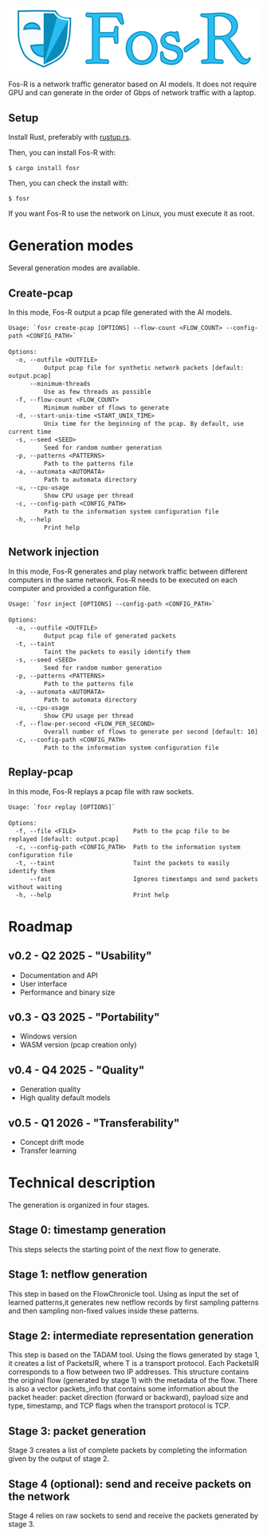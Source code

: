 ![](https://raw.githubusercontent.com/Fos-R/Fos-R/refs/heads/main/resources/logo.png)

Fos-R is a network traffic generator based on AI models. It does not require GPU and can generate in the order of Gbps of network traffic with a laptop.

## Setup

Install Rust, preferably with [rustup.rs](https://rustup.rs/).

Then, you can install Fos-R with:

    $ cargo install fosr

Then, you can check the install with:

    $ fosr

If you want Fos-R to use the network on Linux, you must execute it as root.

# Generation modes

Several generation modes are available.

## Create-pcap

In this mode, Fos-R output a pcap file generated with the AI models.

```
Usage: `fosr create-pcap [OPTIONS] --flow-count <FLOW_COUNT> --config-path <CONFIG_PATH>`

Options:
  -o, --outfile <OUTFILE>
          Output pcap file for synthetic network packets [default: output.pcap]
      --minimum-threads
          Use as few threads as possible
  -f, --flow-count <FLOW_COUNT>
          Minimum number of flows to generate
  -d, --start-unix-time <START_UNIX_TIME>
          Unix time for the beginning of the pcap. By default, use current time
  -s, --seed <SEED>
          Seed for random number generation
  -p, --patterns <PATTERNS>
          Path to the patterns file
  -a, --automata <AUTOMATA>
          Path to automata directory
  -u, --cpu-usage
          Show CPU usage per thread
  -c, --config-path <CONFIG_PATH>
          Path to the information system configuration file
  -h, --help
          Print help
```

## Network injection

In this mode, Fos-R generates and play network traffic between different computers in the same network.
Fos-R needs to be executed on each computer and provided a configuration file.

```
Usage: `fosr inject [OPTIONS] --config-path <CONFIG_PATH>`

Options:
  -o, --outfile <OUTFILE>
          Output pcap file of generated packets
  -t, --taint
          Taint the packets to easily identify them
  -s, --seed <SEED>
          Seed for random number generation
  -p, --patterns <PATTERNS>
          Path to the patterns file
  -a, --automata <AUTOMATA>
          Path to automata directory
  -u, --cpu-usage
          Show CPU usage per thread
  -f, --flow-per-second <FLOW_PER_SECOND>
          Overall number of flows to generate per second [default: 10]
  -c, --config-path <CONFIG_PATH>
          Path to the information system configuration file
```

## Replay-pcap

In this mode, Fos-R replays a pcap file with raw sockets.

```
Usage: `fosr replay [OPTIONS]`

Options:
  -f, --file <FILE>                Path to the pcap file to be replayed [default: output.pcap]
  -c, --config-path <CONFIG_PATH>  Path to the information system configuration file
  -t, --taint                      Taint the packets to easily identify them
      --fast                       Ignores timestamps and send packets without waiting
  -h, --help                       Print help
```

# Roadmap

## v0.2 - Q2 2025 - "Usability"

- Documentation and API
- User interface
- Performance and binary size

## v0.3 - Q3 2025 - "Portability"

- Windows version
- WASM version (pcap creation only)

## v0.4 - Q4 2025 - "Quality"

- Generation quality
- High quality default models

## v0.5 - Q1 2026 - "Transferability"

- Concept drift mode
- Transfer learning

# Technical description

The generation is organized in four stages.

## Stage 0: timestamp generation

This steps selects the starting point of the next flow to generate.

## Stage 1: netflow generation

This step in based on the FlowChronicle tool. Using as input the set of learned patterns,it generates new netflow records by first sampling patterns and then sampling non-fixed values inside these patterns.

## Stage 2: intermediate representation generation

This step is based on the TADAM tool. Using the flows generated by stage 1, it creates a list of PacketsIR<T>, where T is a transport protocol. Each PacketsIR<T> corresponds to a flow between two IP addresses. This structure contains the original flow (generated by stage 1) with the metadata of the flow. There is also a vector packets_info that contains some information about the packet header: packet direction (forward or backward), payload size and type, timestamp, and TCP flags when the transport protocol is TCP.

## Stage 3: packet generation

Stage 3 creates a list of complete packets by completing the information given by the output of stage 2.

## Stage 4 (optional): send and receive packets on the network

Stage 4 relies on raw sockets to send and receive the packets generated by stage 3.
